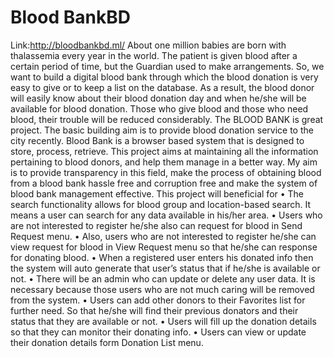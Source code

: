 # Blood BankBD
Link:http://bloodbankbd.ml/
About one million babies are born with thalassemia every year in the world. The patient is given blood after a certain period of time, but the Guardian used to make arrangements. So, we want to build a digital blood bank through which the blood donation is very easy to give or to keep a list on the database. As a result, the blood donor will easily know about their blood donation day and when he/she will be available for blood donation. Those who give blood and those who need blood, their trouble will be reduced considerably. The BLOOD BANK is great project. The basic building aim is to provide blood donation service to the city recently. Blood Bank is a browser based system that is designed to store, process, retrieve. This project aims at maintaining all the information pertaining to blood donors, and help them manage in a better way. My aim is to provide transparency in this field, make the process of obtaining blood from a blood bank hassle free and corruption free and make the system of blood bank management effective.
This project will beneficial for
•	The search functionality allows for blood group and location-based search. It means a user can search for any data available in his/her area.
•	Users who are not interested to register he/she also can request for blood in Send Request menu.
•	Also, users who are not interested to register he/she can view request for blood in View Request menu so that he/she can response for donating blood.
•	When a registered user enters his donated info then the system will auto generate that user’s status that if he/she is available or not.
•	There will be an admin who can update or delete any user data. It is necessary because those users who are not much caring will be removed from the system.
•	Users can add other donors to their Favorites list for further need. So that he/she will find their previous donators and their status that they are available or not.
•	Users will fill up the donation details so that they can monitor their donating info.
•	Users can view or update their donation details form Donation List menu. 
